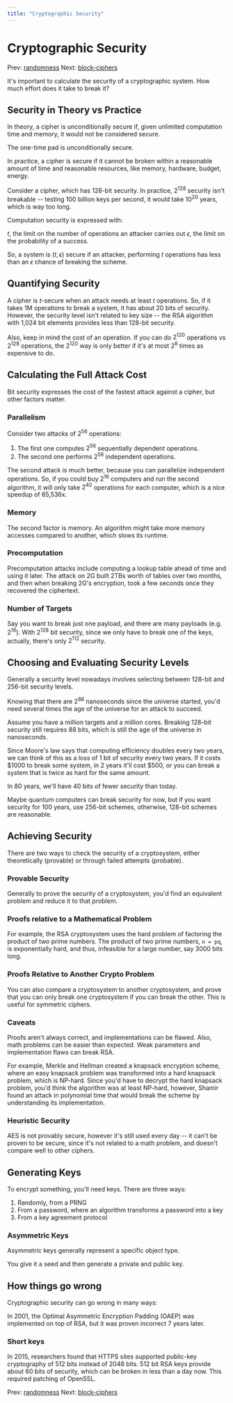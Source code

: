 ```yaml
---
title: "Cryptographic Security"
---
```


# Cryptographic Security

Prev: [randomness](randomness.md)
Next: [block-ciphers](block-ciphers.md)

It's important to calculate the security of a cryptographic system. How
much effort does it take to break it?

## Security in Theory vs Practice

In theory, a cipher is unconditionally secure if, given unlimited
computation time and memory, it would not be considered secure.

The one-time pad is unconditionally secure.

In practice, a cipher is secure if it cannot be broken within a
reasonable amount of time and reasonable resources, like memory,
hardware, budget, energy.

Consider a cipher, which has 128-bit security. In practice, $2^{128}$
security isn't breakable -- testing 100 billion keys per second, it
would take $10^{20}$ years, which is way too long.

Computation security is expressed with:

$t$, the limit on the number of operations an attacker carries out
$\epsilon$, the limit on the probability of a success.

So, a system is $(t, \epsilon)$ secure if an attacker, performing $t$
operations has less than an $\epsilon$ chance of breaking the scheme.

## Quantifying Security

A cipher is $t$-secure when an attack needs at least $t$ operations. So,
if it takes 1M operations to break a system, it has about 20 bits of
security. However, the security level isn't related to key size -- the
RSA algorithm with 1,024 bit elements provides less than 128-bit
security.

Also, keep in mind the cost of an operation. If you can do $2^{120}$
operations vs $2^{128}$ operations, the $2^{120}$ way is only better if
it's at most $2^8$ times as expensive to do.

## Calculating the Full Attack Cost

Bit security expresses the cost of the fastest attack against a cipher,
but other factors matter.

### Parallelism

Consider two attacks of $2^{56}$ operations:

1. The first one computes $2^{56}$ sequentially dependent operations.
2. The second one performs $2^{56}$ independent operations.

The second attack is much better, because you can parallelize
independent operations. So, if you could buy $2^{16}$ computers and run
the second algorithm, it will only take $2^{40}$ operations for each
computer, which is a nice speedup of 65,536x.

### Memory

The second factor is memory. An algorithm might take more memory
accesses compared to another, which slows its runtime.

### Precomputation

Precomputation attacks include computing a lookup table ahead of time
and using it later. The attack on 2G built 2TBs worth of tables over two
months, and then when breaking 2G's encryption, took a few seconds once
they recovered the ciphertext.

### Number of Targets

Say you want to break just one payload, and there are many payloads
(e.g. $2^{16}$). With $2^{128}$ bit security, since we only have to
break one of the keys, actually, there's only $2^{112}$ security.

## Choosing and Evaluating Security Levels

Generally a security level nowadays involves selecting between 128-bit
and 256-bit security levels.

Knowing that there are $2^{88}$ nanoseconds since the universe started,
you'd need several times the age of the universe for an attack to
succeed.

Assume you have a million targets and a million cores. Breaking 128-bit
security still requires 88 bits, which is still the age of the universe
in nanoseconds.

Since Moore's law says that computing efficiency doubles every two
years, we can think of this as a loss of 1 bit of security every two
years. If it costs $1000 to break some system, in 2 years it'll cost
$500, or you can break a system that is twice as hard for the same
amount.

In 80 years, we'll have 40 bits of fewer security than today.

Maybe quantum computers can break security for now, but if you want
security for 100 years, use 256-bit schemes, otherwise, 128-bit schemes
are reasonable.

## Achieving Security

There are two ways to check the security of a cryptosystem, either
theoretically (provable) or through failed attempts (probable).

### Provable Security

Generally to prove the security of a cryptosystem, you'd find an
equivalent problem and reduce it to that problem.

### Proofs relative to a Mathematical Problem

For example, the RSA cryptosystem uses the hard problem of factoring the
product of two prime numbers. The product of two prime numbers, `n =
pq`, is exponentially hard, and thus, infeasible for a large number, say
3000 bits long.

### Proofs Relative to Another Crypto Problem

You can also compare a cryptosystem to another cryptosystem, and prove
that you can only break one cryptosystem if you can break the other.
This is useful for symmetric ciphers.

### Caveats

Proofs aren't always correct, and implementations can be flawed. Also,
math problems can be easier than expected. Weak parameters and
implementation flaws can break RSA.

For example, Merkle and Hellman created a knapsack encryption scheme,
where an easy knapsack problem was transformed into a hard knapsack
problem, which is NP-hard. Since you'd have to decrypt the hard knapsack
problem, you'd think the algorithm was at least NP-hard, however, Shamir
found an attack in polynomial time that would break the scheme by
understanding its implementation.

### Heuristic Security

AES is not provably secure, however it's still used every day -- it
can't be proven to be secure, since it's not related to a math problem,
and doesn't compare well to other ciphers.

## Generating Keys

To encrypt something, you'll need keys. There are three ways:

1. Randomly, from a PRNG
2. From a password, where an algorithm transforms a password into a key
3. From a key agreement protocol

### Asymmetric Keys

Asymmetric keys generally represent a specific object type.

You give it a seed and then generate a private and public key.

## How things go wrong

Cryptographic security can go wrong in many ways:

In 2001, the Optimal Asymmetric Encryption Padding (OAEP) was
implemented on top of RSA, but it was proven incorrect 7 years later.

### Short keys

In 2015, researchers found that HTTPS sites supported public-key
cryptography of 512 bits instead of 2048 bits. 512 bit RSA keys provide
about 60 bits of security, which can be broken in less than a day now.
This required patching of OpenSSL.

Prev: [randomness](randomness.md)
Next: [block-ciphers](block-ciphers.md)
